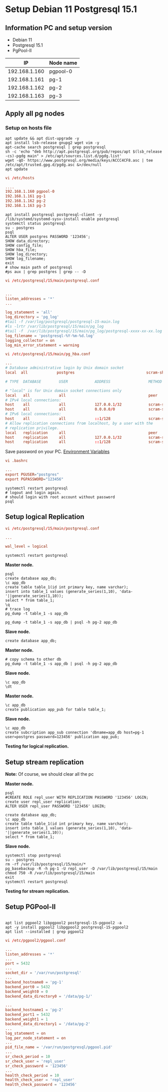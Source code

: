 # Setup Debian 11 Postgresql 15.1

## Information PC and setup version

- Debian 11  
- Postgresql 15.1  
- PgPool-II  

| IP            | Node name  |
|---------------|------------|
| 192.168.1.160 | pgpool-0 |
| 192.168.1.161 | pg-1   |
| 192.168.1.162 | pg-2   |
| 192.168.1.163 | pg-3   |

## Apply all pg nodes

### Setup on hosts file

```shell
apt update && apt dist-upgrade -y
apt install lsb-release gnupg2 wget vim -y
apt-cache search postgresql | grep postgresql
sh -c 'echo "deb http://apt.postgresql.org/pub/repos/apt $(lsb_release -cs)-pgdg main" > /etc/apt/sources.list.d/pgdg.list'
wget -qO- https://www.postgresql.org/media/keys/ACCC4CF8.asc | tee /etc/apt/trusted.gpg.d/pgdg.asc &>/dev/null
apt update
```

```conf
vi /etc/hosts

....
192.168.1.160 pgpool-0
192.168.1.161 pg-1
192.168.1.162 pg-2
192.168.1.163 pg-3
```

```shell
apt install postgresql postgresql-client -y
/lib/systemd/systemd-sysv-install enable postgresql
systemctl status postgresql
su - postgres
psql
ALTER USER postgres PASSWORD '123456';
SHOW data_directory;
SHOW config_file;
SHOW hba_file;
SHOW log_directory;
SHOW log_filename;
exit
# show main path of postgresql
#ps aux | grep postgres | grep -- -D
```

```conf
vi /etc/postgresql/15/main/postgresql.conf


...
listen_addresses = '*'
...

log_statement = 'all'
log_directory = 'pg_log'
#tail -f /var/log/postgresql/postgresql-15-main.log
#ls -lrtr /var/lib/postgresql/15/main/pg_log
#tail -f  /var/lib/postgresql/15/main/pg_log/postgresql-xxxx-xx-xx.log
log_filename = 'postgresql-%Y-%m-%d.log'
logging_collector = on
log_min_error_statement = warning
```

```conf
vi /etc/postgresql/15/main/pg_hba.conf

...
# Database administrative login by Unix domain socket
local  all             postgres                                scram-sha-256

# TYPE  DATABASE        USER            ADDRESS                 METHOD

# "local" is for Unix domain socket connections only
local   all             all                                     peer
# IPv4 local connections:
host    all             all             127.0.0.1/32            scram-sha-256
host    all             all             0.0.0.0/0               scram-sha-256
# IPv6 local connections:
host    all             all             ::1/128                 scram-sha-256
# Allow replication connections from localhost, by a user with the
# replication privilege.
local   replication     all                                     peer
host    replication     all             127.0.0.1/32            scram-sha-256
host    replication     all             ::1/128                 scram-sha-256
```

Save password on your PC. [Environment Variables](https://www.postgresql.org/docs/current/libpq-envars.html)  

```conf
vi .bashrc

...
export PGUSER="postgres"
export PGPASSWORD="123456"
```

```shell
systemctl restart postgresql
# logout and login again.
# should login with root account without password
psql
```

## Setup logical Replication

```conf
vi /etc/postgresql/15/main/postgresql.conf

...

wal_level = logical
```

```shell
systemctl restart postgresql
```

**Master node.**

```shell
psql
create database app_db;
\c app_db
create table table_1(id int primary key, name varchar);
insert into table_1 values (generate_series(1,10), 'data-'||generate_series(1,10));
select * from table_1;
\q
# trace log
pg_dump -t table_1 -s app_db

pg_dump -t table_1 -s app_db | psql -h pg-2 app_db
```

**Slave node.**

```shell
create database app_db;
```

**Master node.**

```shell
# copy schema to other db
pg_dump -t table_1 -s app_db | psql -h pg-2 app_db
```

**Slave node.**

```shell
\c app_db
\dt
```

**Master node.**

```shell
\c app_db
create publication app_pub for table table_1;
```

**Slave node.**

```shell
\c app_db
create subcription app_sub connection 'dbname=app_db host=pg-1 user=postgres password=123456' publication app_pub;
```

**Testing for logical replication.**

## Setup stream replication

**Note:** Of course, we should clear all the pc

**Master node.**

```shell
psql
#CREATE ROLE repl_user WITH REPLICATION PASSWORD '123456' LOGIN;
create user repl_user replication;
ALTER USER repl_user PASSWORD '123456' LOGIN;

create database app_db;
\c app_db
create table table_1(id int primary key, name varchar);
insert into table_1 values (generate_series(1,10), 'data-'||generate_series(1,10));
select * from table_1;
```

**Slave node.**

```shell
systemctl stop postgresql
su - postgres
rm -rf /var/lib/postgresql/15/main/*
pg_basebackup -R -h pg-1 -U repl_user -D /var/lib/postgresql/15/main
chmod 750 -R /var/lib/postgresql/15/main
exit
systemctl restart postgresql
```

**Testing for stream replication.**

## Setup PGPool-II

```shell

apt list pgpool2 libpgpool2 postgresql-15-pgpool2 -a
apt -y install pgpool2 libpgpool2 postgresql-15-pgpool2
apt list --installed | grep pgpool2

```

```conf
vi /etc/pgpool2/pgpool.conf

...
listen_addresses = '*'
...
port = 5432
...
socket_dir = '/var/run/postgresql'
...
backend_hostname0 = 'pg-1'
backend_port0 = 5432
backend_weight0 = 0
backend_data_directory0 = '/data/pg-1/'

...
backend_hostname1 = 'pg-2'
backend_port1 = 5432
backend_weight1 = 1
backend_data_directory1 = '/data/pg-2'
...
log_statement = on
log_per_node_statement = on
...
pid_file_name = '/var/run/postgresql/pgpool.pid'
...
sr_check_period = 10
sr_check_user = 'repl_user'
sr_check_password = '123456'
...
health_check_period = 10
health_check_user = 'repl_user'
health_check_password = '123456'
```
